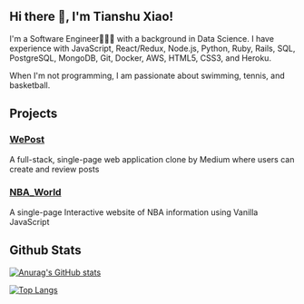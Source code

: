 ## Hi there 👋, I'm Tianshu Xiao!

I'm a Software Engineer👨🏼‍💻 with a background in Data Science. I have experience with JavaScript, React/Redux, Node.js, Python, Ruby, Rails, SQL, PostgreSQL, MongoDB, Git, Docker, AWS, HTML5, CSS3, and Heroku.

When I'm not programming, I am passionate about swimming, tennis, and basketball.


## Projects

### [WePost](https://medium-wepost.herokuapp.com/)
A full-stack, single-page web application clone by Medium where users can create and review posts

### [NBA_World](https://tians97.github.io/NBA_World/)
A single-page Interactive website of NBA information using Vanilla JavaScript 


## Github Stats

[![Anurag's GitHub stats](https://github-readme-stats.vercel.app/api?username=Tians97&show_icons=true&theme=radical&hide=issues)](https://github.com/anuraghazra/github-readme-stats)

[![Top Langs](https://github-readme-stats.vercel.app/api/top-langs/?username=Tians97&layout=compact&theme=radical)](https://github.com/anuraghazra/github-readme-stats)



